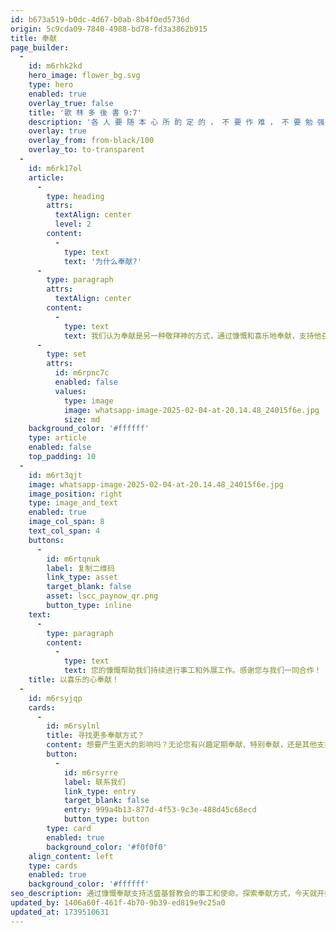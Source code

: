 ```yaml
---
id: b673a519-b0dc-4d67-b0ab-8b4f0ed5736d
origin: 5c9cda09-7840-4988-bd78-fd3a3862b915
title: 奉献
page_builder:
  -
    id: m6rhk2kd
    hero_image: flower_bg.svg
    type: hero
    enabled: true
    overlay_true: false
    title: '歌 林 多 後 書 9:7'
    description: '各 人 要 随 本 心 所 酌 定 的 ， 不 要 作 难 ， 不 要 勉 强 ， 因 为 捐 得 乐 意 的 人 是 神 所 喜 爱 的 。'
    overlay: true
    overlay_from: from-black/100
    overlay_to: to-transparent
  -
    id: m6rk17ol
    article:
      -
        type: heading
        attrs:
          textAlign: center
          level: 2
        content:
          -
            type: text
            text: '为什么奉献?'
      -
        type: paragraph
        attrs:
          textAlign: center
        content:
          -
            type: text
            text: 我们认为奉献是另一种敬拜神的方式，通过慷慨和喜乐地奉献，支持他召唤我们共同参与的事工和使命。
      -
        type: set
        attrs:
          id: m6rpnc7c
          enabled: false
          values:
            type: image
            image: whatsapp-image-2025-02-04-at-20.14.48_24015f6e.jpg
            size: md
    background_color: '#ffffff'
    type: article
    enabled: false
    top_padding: 10
  -
    id: m6rt3qjt
    image: whatsapp-image-2025-02-04-at-20.14.48_24015f6e.jpg
    image_position: right
    type: image_and_text
    enabled: true
    image_col_span: 8
    text_col_span: 4
    buttons:
      -
        id: m6rtqnuk
        label: 复制二维码
        link_type: asset
        target_blank: false
        asset: lscc_paynow_qr.png
        button_type: inline
    text:
      -
        type: paragraph
        content:
          -
            type: text
            text: 您的慷慨帮助我们持续进行事工和外展工作。感谢您与我们一同合作！
    title: 以喜乐的心奉献！
  -
    id: m6rsyjqp
    cards:
      -
        id: m6rsylnl
        title: 寻找更多奉献方式？
        content: 想要产生更大的影响吗？无论您有兴趣定期奉献、特别奉献，还是其他支持我们事工的方式，我们都乐意与您联系。
        button:
          -
            id: m6rsyrre
            label: 联系我们
            link_type: entry
            target_blank: false
            entry: 999a4b13-877d-4f53-9c3e-488d45c68ecd
            button_type: button
        type: card
        enabled: true
        background_color: '#f0f0f0'
    align_content: left
    type: cards
    enabled: true
    background_color: '#ffffff'
seo_description: 通过慷慨奉献支持活盛基督教会的事工和使命。探索奉献方式，今天就开始产生更大的影响。
updated_by: 1406a60f-461f-4b70-9b39-ed819e9c25a0
updated_at: 1739510631
---
```

